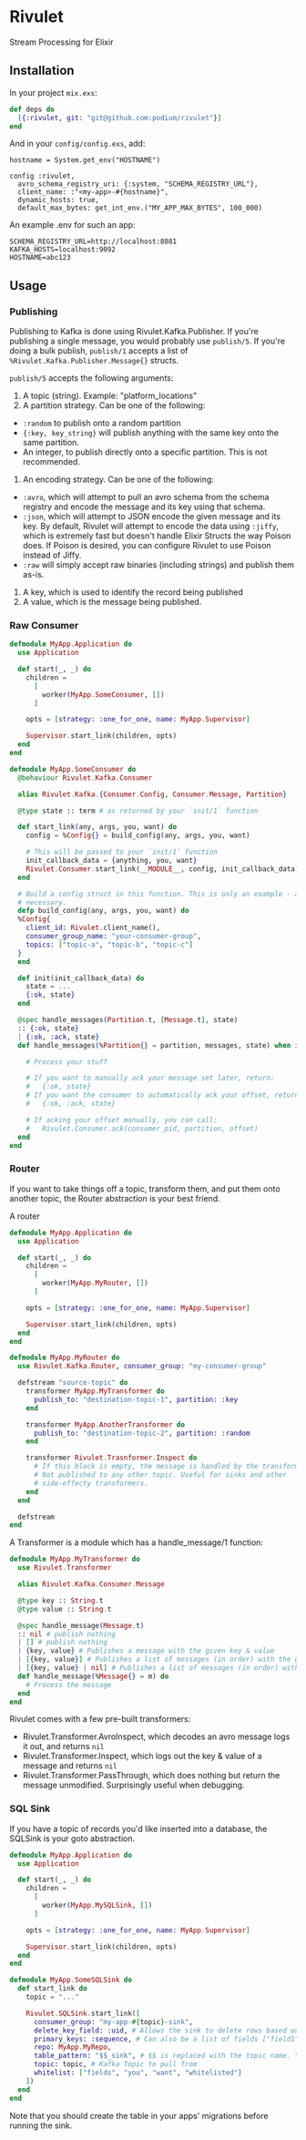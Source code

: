 # Rivulet

Stream Processing for Elixir

## Installation

In your project `mix.exs`:

```elixir
def deps do
  [{:rivulet, git: "git@github.com:podium/rivulet"}]
end
```

And in your `config/config.exs`, add:

```
hostname = System.get_env("HOSTNAME")

config :rivulet,
  avro_schema_registry_uri: {:system, "SCHEMA_REGISTRY_URL"},
  client_name: :"<my-app>-#{hostname}",
  dynamic_hosts: true,
  default_max_bytes: get_int_env.("MY_APP_MAX_BYTES", 100_000)
```

An example .env for such an app:

```
SCHEMA_REGISTRY_URL=http://localhost:8081
KAFKA_HOSTS=localhost:9092
HOSTNAME=abc123
```

## Usage

### Publishing

Publishing to Kafka is done using Rivulet.Kafka.Publisher.
If you're publishing a single message, you would probably use `publish/5`.
If you're doing a bulk publish, `publish/1` accepts a list of
`%Rivulet.Kafka.Publisher.Message{}` structs.

`publish/5` accepts the following arguments:

1. A topic (string). Example: "platform_locations"
1. A partition strategy. Can be one of the following:
  - `:random` to publish onto a random partition
  - `{:key, key_string}` will publish anything with the same key onto the same partition.
  - An integer, to publish directly onto a specific partition. This is not recommended.
1. An encoding strategy. Can be one of the following:
  - `:avro`, which will attempt to pull an avro schema from the schema registry and encode the message and its key using that schema.
  - `:json`, which will attempt to JSON encode the given message and its key. By default, Rivulet will attempt to encode the data using `:jiffy`, which is extremely fast but doesn't handle Elixir Structs the way Poison does. If Poison is desired, you can configure Rivulet to use Poison instead of Jiffy.
  - `:raw` will simply accept raw binaries (including strings) and publish them as-is.
1. A key, which is used to identify the record being published
1. A value, which is the message being published.

### Raw Consumer

```elixir
defmodule MyApp.Application do
  use Application

  def start(_, _) do
    children =
      [
        worker(MyApp.SomeConsumer, [])
      ]

    opts = [strategy: :one_for_one, name: MyApp.Supervisor]

    Supervisor.start_link(children, opts)
  end
end
```

```elixir
defmodule MyApp.SomeConsumer do
  @behaviour Rivulet.Kafka.Consumer

  alias Rivulet.Kafka.{Consumer.Config, Consumer.Message, Partition}

  @type state :: term # as returned by your `init/1` function

  def start_link(any, args, you, want) do
    config = %Config{} = build_config(any, args, you, want)

    # This will be passed to your `init/1` function
    init_callback_data = {anything, you, want}
    Rivulet.Consumer.start_link(__MODULE__, config, init_callback_data)
  end

  # Build a config struct in this function. This is only an example - adjust as
  # necessary.
  defp build_config(any, args, you, want) do
  %Config{
    client_id: Rivulet.client_name(),
    consumer_group_name: "your-consumer-group",
    topics: ["topic-a", "topic-b", "topic-c"]
  }
  end

  def init(init_callback_data) do
    state = ...
    {:ok, state}
  end

  @spec handle_messages(Partition.t, [Message.t], state)
  :: {:ok, state}
  | {:ok, :ack, state}
  def handle_messages(%Partition{} = partition, messages, state) when is_list(messages) do

    # Process your stuff

    # If you want to manually ack your message set later, return:
    #   {:ok, state}
    # If you want the consumer to automatically ack your offset, return:
    #   {:ok, :ack, state}

    # If acking your offset manually, you can call:
    #   Rivulet.Consumer.ack(consumer_pid, partition, offset)
  end
end
```

### Router

If you want to take things off a topic, transform them, and put them onto
another topic, the Router abstraction is your best friend.

A router

```elixir
defmodule MyApp.Application do
  use Application

  def start(_, _) do
    children =
      [
        worker(MyApp.MyRouter, [])
      ]

    opts = [strategy: :one_for_one, name: MyApp.Supervisor]

    Supervisor.start_link(children, opts)
  end
end
```

```elixir
defmodule MyApp.MyRouter do
  use Rivulet.Kafka.Router, consumer_group: "my-consumer-group"

  defstream "source-topic" do
    transformer MyApp.MyTransformer do
      publish_to: "destination-topic-1", partition: :key
    end

    transformer MyApp.AnotherTransformer do
      publish_to: "destination-topic-2", partition: :random
    end

    transformer Rivulet.Trasnformer.Inspect do
      # If this block is empty, the message is handled by the transformer, but
      # Not published to any other topic. Useful for sinks and other
      # side-effecty transformers.
    end
  end

  defstream
end
```

A Transformer is a module which has a handle_message/1 function:

```elixir
defmodule MyApp.MyTransformer do
  use Rivulet.Transformer

  alias Rivulet.Kafka.Consumer.Message

  @type key :: String.t
  @type value :: String.t

  @spec handle_message(Message.t)
  :: nil # publish nothing
  | [] # publish nothing
  | {key, value} # Publishes a message with the given key & value
  | [{key, value}] # Publishes a list of messages (in order) with the given key/value pairs
  | [{key, value} | nil] # Publishes a list of messages (in order) with the given key/value pairs, filtering out the `nil` elements.
  def handle_message(%Message{} = m) do
    # Process the message
  end
end
```

Rivulet comes with a few pre-built transformers:

- Rivulet.Transformer.AvroInspect, which decodes an avro message logs it out, and returns `nil`
- Rivulet.Transformer.Inspect, which logs out the key & value of a message and returns `nil`
- Rivulet.Transformer.PassThrough, which does nothing but return the message unmodified. Surprisingly useful when debugging.

### SQL Sink

If you have a topic of records you'd like inserted into a database, the SQLSink
is your goto abstraction.

```elixir
defmodule MyApp.Application do
  use Application

  def start(_, _) do
    children =
      [
        worker(MyApp.MySQLSink, [])
      ]

    opts = [strategy: :one_for_one, name: MyApp.Supervisor]

    Supervisor.start_link(children, opts)
  end
end
```

```elixir
defmodule MyApp.SomeSQLSink do
  def start_link do
    topic = "..."

    Rivulet.SQLSink.start_link([
      consumer_group: "my-app-#{topic}-sink",
      delete_key_field: :uid, # Allows the sink to delete rows based on the Message Key
      primary_keys: :sequence, # Can also be a list of fields ["field1", "field2"]
      repo: MyApp.MyRepo,
      table_pattern: "$$_sink", # $$ is replaced with the topic name. You can also just put the name of a table here.
      topic: topic, # Kafka Topic to pull from
      whitelist: ["fields", "you", "want", "whitelisted"]
    ])
  end
end
```

Note that you should create the table in your apps' migrations before running
the sink.
